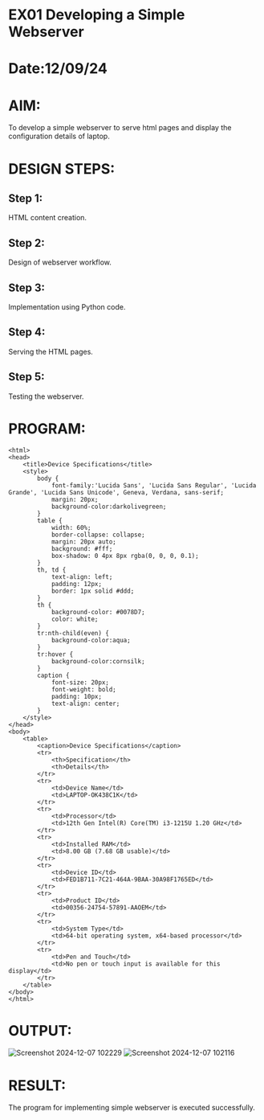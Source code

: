 # EX01 Developing a Simple Webserver

# Date:12/09/24
# AIM:
To develop a simple webserver to serve html pages and display the configuration details of laptop.

# DESIGN STEPS:
## Step 1:
HTML content creation.

## Step 2:
Design of webserver workflow.

## Step 3:
Implementation using Python code.

## Step 4:
Serving the HTML pages.

## Step 5:
Testing the webserver.

# PROGRAM:
```<!DOCTYPE html>
<html>
<head>
    <title>Device Specifications</title>
    <style>
        body {
            font-family:'Lucida Sans', 'Lucida Sans Regular', 'Lucida Grande', 'Lucida Sans Unicode', Geneva, Verdana, sans-serif;
            margin: 20px;
            background-color:darkolivegreen;
        }
        table {
            width: 60%;
            border-collapse: collapse;
            margin: 20px auto;
            background: #fff;
            box-shadow: 0 4px 8px rgba(0, 0, 0, 0.1);
        }
        th, td {
            text-align: left;
            padding: 12px;
            border: 1px solid #ddd;
        }
        th {
            background-color: #0078D7;
            color: white;
        }
        tr:nth-child(even) {
            background-color:aqua;
        }
        tr:hover {
            background-color:cornsilk;
        }
        caption {
            font-size: 20px;
            font-weight: bold;
            padding: 10px;
            text-align: center;
        }
    </style>
</head>
<body>
    <table>
        <caption>Device Specifications</caption>
        <tr>
            <th>Specification</th>
            <th>Details</th>
        </tr>
        <tr>
            <td>Device Name</td>
            <td>LAPTOP-OK438C1K</td>
        </tr>
        <tr>
            <td>Processor</td>
            <td>12th Gen Intel(R) Core(TM) i3-1215U 1.20 GHz</td>
        </tr>
        <tr>
            <td>Installed RAM</td>
            <td>8.00 GB (7.68 GB usable)</td>
        </tr>
        <tr>
            <td>Device ID</td>
            <td>FED1B711-7C21-464A-9BAA-30A98F1765ED</td>
        </tr>
        <tr>
            <td>Product ID</td>
            <td>00356-24754-57891-AAOEM</td>
        </tr>
        <tr>
            <td>System Type</td>
            <td>64-bit operating system, x64-based processor</td>
        </tr>
        <tr>
            <td>Pen and Touch</td>
            <td>No pen or touch input is available for this display</td>
        </tr>
    </table>
</body>
</html>
```

# OUTPUT:
![Screenshot 2024-12-07 102229](https://github.com/user-attachments/assets/3fd58047-534a-44c6-9fe3-d4aa182da215)
![Screenshot 2024-12-07 102116](https://github.com/user-attachments/assets/0eae00fd-42bf-4712-9666-4f4821ea00d8)


# RESULT:
The program for implementing simple webserver is executed successfully.
